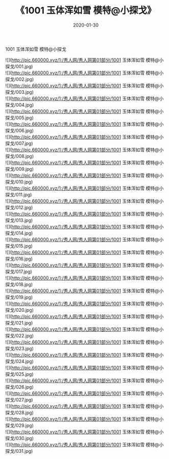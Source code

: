 ﻿---
layout: post
title:  《1001 玉体浑如雪 模特@小探戈》
date:   2020-01-30
img: http://pic.660000.xyz/1:/秀人网/秀人网第01部分/1001 玉体浑如雪 模特@小探戈/000.jpg
categories: [美女, 清纯, 唯美]
---

1001 玉体浑如雪 模特@小探戈

  ![](http://pic.660000.xyz/1:/秀人网/秀人网第01部分/1001 玉体浑如雪 模特@小探戈/001.jpg) <br> ![](http://pic.660000.xyz/1:/秀人网/秀人网第01部分/1001 玉体浑如雪 模特@小探戈/002.jpg) <br> ![](http://pic.660000.xyz/1:/秀人网/秀人网第01部分/1001 玉体浑如雪 模特@小探戈/003.jpg) <br> ![](http://pic.660000.xyz/1:/秀人网/秀人网第01部分/1001 玉体浑如雪 模特@小探戈/004.jpg) <br> ![](http://pic.660000.xyz/1:/秀人网/秀人网第01部分/1001 玉体浑如雪 模特@小探戈/005.jpg) <br> ![](http://pic.660000.xyz/1:/秀人网/秀人网第01部分/1001 玉体浑如雪 模特@小探戈/006.jpg) <br> ![](http://pic.660000.xyz/1:/秀人网/秀人网第01部分/1001 玉体浑如雪 模特@小探戈/007.jpg) <br> ![](http://pic.660000.xyz/1:/秀人网/秀人网第01部分/1001 玉体浑如雪 模特@小探戈/008.jpg) <br> ![](http://pic.660000.xyz/1:/秀人网/秀人网第01部分/1001 玉体浑如雪 模特@小探戈/009.jpg) <br> ![](http://pic.660000.xyz/1:/秀人网/秀人网第01部分/1001 玉体浑如雪 模特@小探戈/010.jpg) <br> ![](http://pic.660000.xyz/1:/秀人网/秀人网第01部分/1001 玉体浑如雪 模特@小探戈/011.jpg) <br> ![](http://pic.660000.xyz/1:/秀人网/秀人网第01部分/1001 玉体浑如雪 模特@小探戈/012.jpg) <br> ![](http://pic.660000.xyz/1:/秀人网/秀人网第01部分/1001 玉体浑如雪 模特@小探戈/013.jpg) <br> ![](http://pic.660000.xyz/1:/秀人网/秀人网第01部分/1001 玉体浑如雪 模特@小探戈/014.jpg) <br> ![](http://pic.660000.xyz/1:/秀人网/秀人网第01部分/1001 玉体浑如雪 模特@小探戈/015.jpg) <br> ![](http://pic.660000.xyz/1:/秀人网/秀人网第01部分/1001 玉体浑如雪 模特@小探戈/016.jpg) <br> ![](http://pic.660000.xyz/1:/秀人网/秀人网第01部分/1001 玉体浑如雪 模特@小探戈/017.jpg) <br> ![](http://pic.660000.xyz/1:/秀人网/秀人网第01部分/1001 玉体浑如雪 模特@小探戈/018.jpg) <br> ![](http://pic.660000.xyz/1:/秀人网/秀人网第01部分/1001 玉体浑如雪 模特@小探戈/019.jpg) <br> ![](http://pic.660000.xyz/1:/秀人网/秀人网第01部分/1001 玉体浑如雪 模特@小探戈/020.jpg) <br> ![](http://pic.660000.xyz/1:/秀人网/秀人网第01部分/1001 玉体浑如雪 模特@小探戈/021.jpg) <br> ![](http://pic.660000.xyz/1:/秀人网/秀人网第01部分/1001 玉体浑如雪 模特@小探戈/022.jpg) <br> ![](http://pic.660000.xyz/1:/秀人网/秀人网第01部分/1001 玉体浑如雪 模特@小探戈/023.jpg) <br> ![](http://pic.660000.xyz/1:/秀人网/秀人网第01部分/1001 玉体浑如雪 模特@小探戈/024.jpg) <br> ![](http://pic.660000.xyz/1:/秀人网/秀人网第01部分/1001 玉体浑如雪 模特@小探戈/025.jpg) <br> ![](http://pic.660000.xyz/1:/秀人网/秀人网第01部分/1001 玉体浑如雪 模特@小探戈/026.jpg) <br> ![](http://pic.660000.xyz/1:/秀人网/秀人网第01部分/1001 玉体浑如雪 模特@小探戈/027.jpg) <br> ![](http://pic.660000.xyz/1:/秀人网/秀人网第01部分/1001 玉体浑如雪 模特@小探戈/028.jpg) <br> ![](http://pic.660000.xyz/1:/秀人网/秀人网第01部分/1001 玉体浑如雪 模特@小探戈/029.jpg) <br> ![](http://pic.660000.xyz/1:/秀人网/秀人网第01部分/1001 玉体浑如雪 模特@小探戈/030.jpg) <br> ![](http://pic.660000.xyz/1:/秀人网/秀人网第01部分/1001 玉体浑如雪 模特@小探戈/031.jpg) <br>